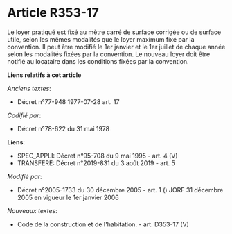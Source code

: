 # Article R353-17

Le loyer pratiqué est fixé au mètre carré de surface corrigée ou de surface utile, selon les mêmes modalités que le loyer
maximum fixé par la convention. Il peut être modifié le 1er janvier et le 1er juillet de chaque année selon les modalités
fixées par la convention. Le nouveau loyer doit être notifié au locataire dans les conditions fixées par la convention.

**Liens relatifs à cet article**

_Anciens textes_:

  - Décret n°77-948 1977-07-28 art. 17

_Codifié par_:

  - Décret n°78-622 du 31 mai 1978

**Liens**:

  - SPEC_APPLI: Décret n°95-708 du 9 mai 1995 - art. 4 (V)
  - TRANSFERE: Décret n°2019-831 du 3 août 2019 - art. 5

_Modifié par_:

  - Décret n°2005-1733 du 30 décembre 2005 - art. 1 () JORF 31 décembre 2005 en vigueur le 1er janvier 2006

_Nouveaux textes_:

  - Code de la construction et de l'habitation. - art. D353-17 (V)
